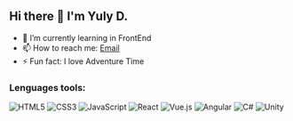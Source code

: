 ## Hi there 👋 I'm Yuly D.

<!--
**yuleiditho/yuleiditho** is a ✨ _special_ ✨ repository because its `README.md` (this file) appears on your GitHub profile.

Here are some ideas to get you started:
-->

- 🌱 I’m currently learning in FrontEnd
- 📫 How to reach me: [Email](mailto:yuleiditho@gmail.com)
- ⚡ Fun fact: I love Adventure Time

### Lenguages tools:
![HTML5](https://img.shields.io/badge/-HTML5-333333?style=flat&logo=html5)
![CSS3](https://img.shields.io/badge/-CSS3-333333?style=flat&logo=css3)
![JavaScript](https://img.shields.io/badge/-JavaScript-333333?style=flat&logo=javascript)
![React](https://img.shields.io/badge/-React-333333?style=flat&logo=react)
![Vue.js](https://img.shields.io/badge/-Vue.js-333333?style=flat&logo=vue.js)
![Angular](https://img.shields.io/badge/-Angular-333333?style=flat&logo=angular)
![C#](https://img.shields.io/badge/-C%23-333333?style=flat&logo=c-sharp)
![Unity](https://img.shields.io/badge/-Unity-333333?style=flat&logo=unity)



